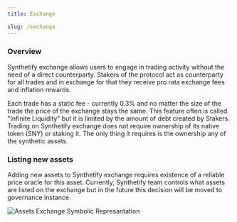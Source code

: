 ```yaml
---
title: Exchange

slug: /exchange
---
```


### Overview
Synthetify exchange allows users to engage in trading activity without the need of a direct counterparty. Stakers of the protocol act as counterparty for all trades and in exchange for that they receive pro rata exchange fees and inflation rewards.

Each trade has a static fee - currently 0.3% and no matter the size of the trade the price of the exchange stays the same. This feature often is called "Infinite Liquidity" but it is limited by the amount of debt created by Stakers. Trading on Synthetify exchange does not require ownership of its native token (SNY) or staking it. The only thing it requires is the ownership any of the synthetic assets.

### Listing new assets

Adding new assets to Synthetify exchange requires existence of a reliable price oracle for this asset. Currently, Synthetify team controls what assets are listed on the exchange but in the future this decision will be moved to governance instance.

![Assets Exchange Symbolic Represantation](https://i.imgur.com/Th7VFtz.png)